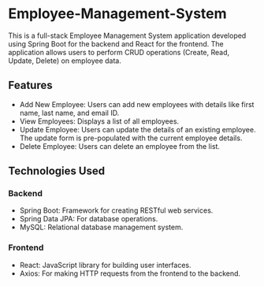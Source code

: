 # Employee-Management-System
This is a full-stack Employee Management System application developed using Spring Boot for the backend and React for the frontend. 
The application allows users to perform CRUD operations (Create, Read, Update, Delete) on employee data.

## Features

- Add New Employee: Users can add new employees with details like first name, last name, and email ID.
- View Employees: Displays a list of all employees.
- Update Employee: Users can update the details of an existing employee. The update form is pre-populated with the current employee details.
- Delete Employee: Users can delete an employee from the list.

## Technologies Used

### Backend
- Spring Boot: Framework for creating RESTful web services.
- Spring Data JPA: For database operations.
- MySQL: Relational database management system.

### Frontend
- React: JavaScript library for building user interfaces.
- Axios: For making HTTP requests from the frontend to the backend.
